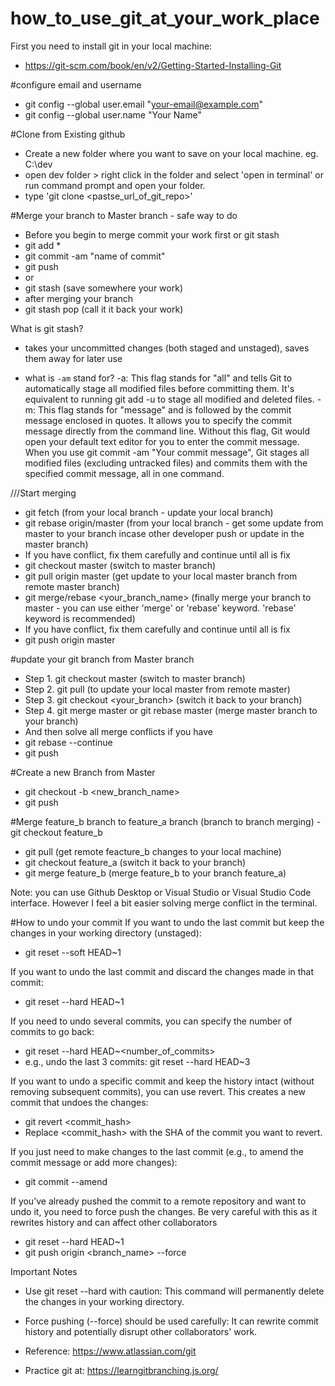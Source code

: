 # how_to_use_git_at_your_work_place

First you need to install git in your local machine: 
- https://git-scm.com/book/en/v2/Getting-Started-Installing-Git

#configure email and username
- git config --global user.email "your-email@example.com"
- git config --global user.name "Your Name"


#Clone from Existing github
- Create a new folder where you want to save on your local machine. eg. C:\dev
- open dev folder > right click in the folder and select 'open in terminal' or run command prompt and open your folder. 
- type 'git clone <pastse_url_of_git_repo>'


#Merge your branch to Master branch - safe way to do
- Before you begin to merge
  commit your work first or git stash
- git add *
- git commit -am "name of commit"
- git push
- or
- git stash (save somewhere your work)
- after merging your branch
- git stash pop (call it it back your work)

What is git stash?
- takes your uncommitted changes (both staged and unstaged), saves them away for later use

- what is `-am` stand for?
-a: This flag stands for "all" and tells Git to automatically stage all modified files before committing them. It's equivalent to running git add -u to stage all modified and deleted files.
-m: This flag stands for "message" and is followed by the commit message enclosed in quotes. It allows you to specify the commit message directly from the command line. Without this flag, Git would open your default text editor for you to enter the commit message.
When you use git commit -am "Your commit message", Git stages all modified files (excluding untracked files) and commits them with the specified commit message, all in one command.
  
///Start merging
- git fetch (from your local branch - update your local branch) 
- git rebase origin/master (from your local branch - get some update from master to your branch incase other developer push or update in the master branch)
- If you have conflict, fix them carefully and continue until all is fix
- git checkout master (switch to master branch)
- git pull origin master (get update to your local master branch from remote master branch)
- git merge/rebase <your_branch_name> (finally merge your branch to master - you can use either 'merge' or 'rebase' keyword. 'rebase' keyword is recommended)
- If you have conflict, fix them carefully and continue until all is fix
- git push origin master


#update your git branch from Master branch
- Step 1. git checkout master (switch to master branch)
- Step 2. git pull (to update your local master from remote master)
- Step 3. git checkout <your_branch> (switch it back to your branch)
- Step 4. git merge master or git rebase master (merge master branch to your branch)
- And then solve all merge conflicts if you have
- git rebase --continue
- git push 


#Create a new Branch from Master
- git checkout -b <new_branch_name>
- git push

#Merge feature_b branch to feature_a branch (branch to branch merging)
-git checkout feature_b
- git pull (get remote feacture_b changes to your local machine)
- git checkout feature_a (switch it back to your branch)
- git merge feature_b (merge feature_b to your branch feature_a)

Note: you can use Github Desktop or Visual Studio or Visual Studio Code interface. However I feel a bit easier solving merge conflict in the terminal.


#How to undo your commit 
If you want to undo the last commit but keep the changes in your working directory (unstaged):
- git reset --soft HEAD~1

If you want to undo the last commit and discard the changes made in that commit:
- git reset --hard HEAD~1

If you need to undo several commits, you can specify the number of commits to go back:
- git reset --hard HEAD~<number_of_commits>
- e.g., undo the last 3 commits: git reset --hard HEAD~3


If you want to undo a specific commit and keep the history intact (without removing subsequent commits), you can use revert. This creates a new commit that undoes the changes:
- git revert <commit_hash>
- Replace <commit_hash> with the SHA of the commit you want to revert.

If you just need to make changes to the last commit (e.g., to amend the commit message or add more changes):
- git commit --amend


If you’ve already pushed the commit to a remote repository and want to undo it, you need to force push the changes. Be very careful with this as it rewrites history and can affect other collaborators
- git reset --hard HEAD~1
- git push origin <branch_name> --force

Important Notes
- Use git reset --hard with caution: This command will permanently delete the changes in your working directory.
- Force pushing (--force) should be used carefully: It can rewrite commit history and potentially disrupt other collaborators' work.


- Reference: https://www.atlassian.com/git
- Practice git at: https://learngitbranching.js.org/
